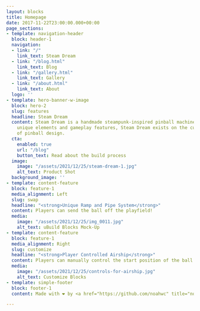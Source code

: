 ```yaml
---
layout: blocks
title: Homepage
date: 2017-11-22T23:00:00.000+00:00
page_sections:
- template: navigation-header
  block: header-1
  navigation:
  - link: "/"
    link_text: Steam Dream
  - link: "/blog.html"
    link_text: Blog
  - link: "/gallery.html"
    link_text: Gallery
  - link: "/about.html"
    link_text: About
  logo: ''
- template: hero-banner-w-image
  block: hero-2
  slug: features
  headline: Steam Dream
  content: Steam Dream is a handmade steampunk-inspired pinball machine. With numerous
    unique elements and gameplay features, Steam Dream exists on the cutting edge
    of pinball design.
  cta:
    enabled: true
    url: "/blog"
    button_text: Read about the build process
  image:
    image: "/assets/2021/12/25/steam-dream-1.jpg"
    alt_text: Product Shot
  background_image: ''
- template: content-feature
  block: feature-1
  media_alignment: Left
  slug: swap
  headline: "<strong>Unique Ramp and Pipe System</strong>"
  content: Players can send the ball off the playfield!
  media:
    image: "/assets/2021/12/25/img_0011.jpg"
    alt_text: uBuild Blocks Mock-Up
- template: content-feature
  block: feature-1
  media_alignment: Right
  slug: customize
  headline: "<strong>Player Controlled Airship</strong>"
  content: Players can manually control the start position of the ball.
  media:
    image: "/assets/2021/12/25/controls-for-airship.jpg"
    alt_text: Customize Blocks
- template: simple-footer
  block: footer-1
  content: Made with ❤︎ by <a href="https://github.com/noahwc" title="noahwc">noahwc</a>

---
```

